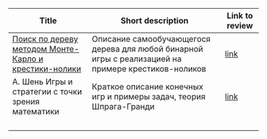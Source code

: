 | Title                                                                                | Short description | Link to review |
|--------------------------------------------------------------------------------------|--------|-----------------|
|[Поиск по дереву методом Монте-Карло и крестики-нолики](https://habr.com/post/330092/)|Описание самообучающегося дерева для любой бинарной игры с реализацией на примере крестиков-ноликов|[link](rprtr258.github.io/book_descriptions.html#monte-carlo-tree)|
|А. Шень Игры и стратегии с точки зрения математики|Краткое описание конечных игр и примеры задач, теория Шпрага-Гранди|[link](rprtr258.github.io/book_descriptions.html#shen-games)|
|                                                                                      |        |                 |
|                                                                                      |        |                 |
|                                                                                      |        |                 |
|                                                                                      |        |                 |
